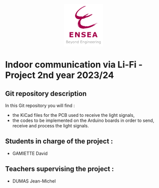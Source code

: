 <p align="center"> <img src="logo-ENSEA.png" width="25%" height="auto" /> </p>

# Indoor communication via Li-Fi - Project 2nd year 2023/24

## Git repository description
In this Git repository you will find :
- the KiCad files for the PCB used to receive the light signals,
- the codes to be implemented on the Arduino boards in order to send, receive and process the light signals.

## Students in charge of the project :
- GAMIETTE David

## Teachers supervising the project :
- DUMAS Jean-Michel
